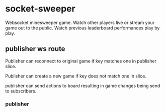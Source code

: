 # socket-sweeper

Websocket minesweeper game. Watch other players live or stream your game out to the public. Watch previous leaderboard performances play by play.

## publisher ws route

Publisher can reconnect to original game if key matches one in publisher slice.

Publisher can create a new game if key does not match one in slice.

publisher can send actions to board resulting in game changes being send to subscribers.

### publisher
